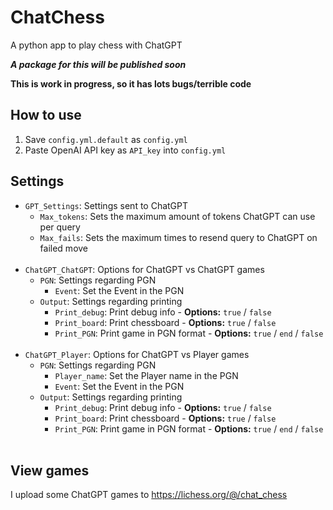 # ChatChess
A python app to play chess with ChatGPT

***A package for this will be published soon***

**This is work in progress, so it has lots bugs/terrible code**

## How to use

1. Save `config.yml.default` as `config.yml`
2. Paste OpenAI API key as `API_key` into `config.yml`

## Settings
- `GPT_Settings`: Settings sent to ChatGPT
    - `Max_tokens`: Sets the maximum amount of tokens ChatGPT can use per query
    - `Max_fails`: Sets the maximum times to resend query to ChatGPT on failed move <br/><br/>
- `ChatGPT_ChatGPT`: Options for ChatGPT vs ChatGPT games
    - `PGN`: Settings regarding PGN
        - `Event`: Set the Event in the PGN
    - `Output`: Settings regarding printing
        - `Print_debug`: Print debug info - **Options:** `true` / `false`
        - `Print_board`: Print chessboard - **Options:** `true` / `false`
        - `Print_PGN`: Print game in PGN format - **Options:** `true` / `end` / `false` <br/><br/>
- `ChatGPT_Player`: Options for ChatGPT vs Player games
    - `PGN`: Settings regarding PGN
        - `Player_name`: Set the Player name in the PGN
        - `Event`: Set the Event in the PGN
    - `Output`: Settings regarding printing
        - `Print_debug`: Print debug info - **Options:** `true` / `false`
        - `Print_board`: Print chessboard - **Options:** `true` / `false`
        - `Print_PGN`: Print game in PGN format - **Options:** `true` / `end` / `false` <br/><br/>
        
## View games

I upload some ChatGPT games to https://lichess.org/@/chat_chess
